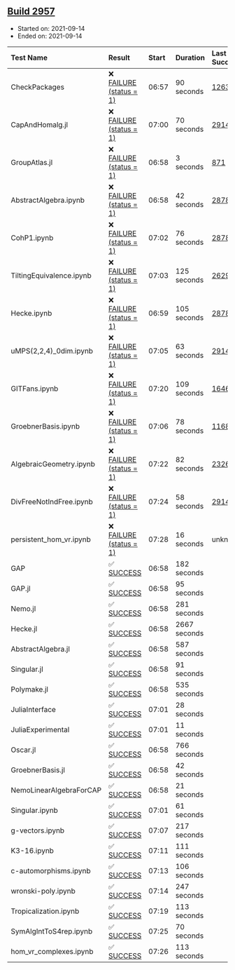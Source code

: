 ## [Build 2957](https://oscarci.mathematik.uni-kl.de/job/oscar-stable/2957/)

* Started on: 2021-09-14
* Ended on: 2021-09-14

| Test Name    | Result | Start | Duration | Last Success | First Failure |
|:-------------|:-------|:------|:---------|:-------------|:--------------|
| CheckPackages | ❌ [FAILURE (status = 1)](https://oscarci.mathematik.uni-kl.de/job/oscar-stable/2957/artifact/logs/build-2957/CheckPackages.log) | 06:57 | 90 seconds | [1263](https://oscarci.mathematik.uni-kl.de/job/oscar-stable/1263/) | [1264](https://oscarci.mathematik.uni-kl.de/job/oscar-stable/1264/) |
| CapAndHomalg.jl | ❌ [FAILURE (status = 1)](https://oscarci.mathematik.uni-kl.de/job/oscar-stable/2957/artifact/logs/build-2957/CapAndHomalg.jl.log) | 07:00 | 70 seconds | [2914](https://oscarci.mathematik.uni-kl.de/job/oscar-stable/2914/) | [2915](https://oscarci.mathematik.uni-kl.de/job/oscar-stable/2915/) |
| GroupAtlas.jl | ❌ [FAILURE (status = 1)](https://oscarci.mathematik.uni-kl.de/job/oscar-stable/2957/artifact/logs/build-2957/GroupAtlas.jl.log) | 06:58 | 3 seconds | [871](https://oscarci.mathematik.uni-kl.de/job/oscar-stable/871/) | [872](https://oscarci.mathematik.uni-kl.de/job/oscar-stable/872/) |
| AbstractAlgebra.ipynb | ❌ [FAILURE (status = 1)](https://oscarci.mathematik.uni-kl.de/job/oscar-stable/2957/artifact/logs/build-2957/AbstractAlgebra.ipynb.log) | 06:58 | 42 seconds | [2878](https://oscarci.mathematik.uni-kl.de/job/oscar-stable/2878/) | [2879](https://oscarci.mathematik.uni-kl.de/job/oscar-stable/2879/) |
| CohP1.ipynb | ❌ [FAILURE (status = 1)](https://oscarci.mathematik.uni-kl.de/job/oscar-stable/2957/artifact/logs/build-2957/CohP1.ipynb.log) | 07:02 | 76 seconds | [2878](https://oscarci.mathematik.uni-kl.de/job/oscar-stable/2878/) | [2879](https://oscarci.mathematik.uni-kl.de/job/oscar-stable/2879/) |
| TiltingEquivalence.ipynb | ❌ [FAILURE (status = 1)](https://oscarci.mathematik.uni-kl.de/job/oscar-stable/2957/artifact/logs/build-2957/TiltingEquivalence.ipynb.log) | 07:03 | 125 seconds | [2629](https://oscarci.mathematik.uni-kl.de/job/oscar-stable/2629/) | [2630](https://oscarci.mathematik.uni-kl.de/job/oscar-stable/2630/) |
| Hecke.ipynb | ❌ [FAILURE (status = 1)](https://oscarci.mathematik.uni-kl.de/job/oscar-stable/2957/artifact/logs/build-2957/Hecke.ipynb.log) | 06:59 | 105 seconds | [2878](https://oscarci.mathematik.uni-kl.de/job/oscar-stable/2878/) | [2879](https://oscarci.mathematik.uni-kl.de/job/oscar-stable/2879/) |
| uMPS(2,2,4)_0dim.ipynb | ❌ [FAILURE (status = 1)](https://oscarci.mathematik.uni-kl.de/job/oscar-stable/2957/artifact/logs/build-2957/uMPS-2-2-4-_0dim.ipynb.log) | 07:05 | 63 seconds | [2914](https://oscarci.mathematik.uni-kl.de/job/oscar-stable/2914/) | [2915](https://oscarci.mathematik.uni-kl.de/job/oscar-stable/2915/) |
| GITFans.ipynb | ❌ [FAILURE (status = 1)](https://oscarci.mathematik.uni-kl.de/job/oscar-stable/2957/artifact/logs/build-2957/GITFans.ipynb.log) | 07:20 | 109 seconds | [1646](https://oscarci.mathematik.uni-kl.de/job/oscar-stable/1646/) | [1647](https://oscarci.mathematik.uni-kl.de/job/oscar-stable/1647/) |
| GroebnerBasis.ipynb | ❌ [FAILURE (status = 1)](https://oscarci.mathematik.uni-kl.de/job/oscar-stable/2957/artifact/logs/build-2957/GroebnerBasis.ipynb.log) | 07:06 | 78 seconds | [1168](https://oscarci.mathematik.uni-kl.de/job/oscar-stable/1168/) | [1169](https://oscarci.mathematik.uni-kl.de/job/oscar-stable/1169/) |
| AlgebraicGeometry.ipynb | ❌ [FAILURE (status = 1)](https://oscarci.mathematik.uni-kl.de/job/oscar-stable/2957/artifact/logs/build-2957/AlgebraicGeometry.ipynb.log) | 07:22 | 82 seconds | [2326](https://oscarci.mathematik.uni-kl.de/job/oscar-stable/2326/) | [2327](https://oscarci.mathematik.uni-kl.de/job/oscar-stable/2327/) |
| DivFreeNotIndFree.ipynb | ❌ [FAILURE (status = 1)](https://oscarci.mathematik.uni-kl.de/job/oscar-stable/2957/artifact/logs/build-2957/DivFreeNotIndFree.ipynb.log) | 07:24 | 58 seconds | [2914](https://oscarci.mathematik.uni-kl.de/job/oscar-stable/2914/) | [2915](https://oscarci.mathematik.uni-kl.de/job/oscar-stable/2915/) |
| persistent_hom_vr.ipynb | ❌ [FAILURE (status = 1)](https://oscarci.mathematik.uni-kl.de/job/oscar-stable/2957/artifact/logs/build-2957/persistent_hom_vr.ipynb.log) | 07:28 | 16 seconds | unknown | unknown |
| GAP | ✅ [SUCCESS](https://oscarci.mathematik.uni-kl.de/job/oscar-stable/2957/artifact/logs/build-2957/GAP.log) | 06:58 | 182 seconds |  |  |
| GAP.jl | ✅ [SUCCESS](https://oscarci.mathematik.uni-kl.de/job/oscar-stable/2957/artifact/logs/build-2957/GAP.jl.log) | 06:58 | 95 seconds |  |  |
| Nemo.jl | ✅ [SUCCESS](https://oscarci.mathematik.uni-kl.de/job/oscar-stable/2957/artifact/logs/build-2957/Nemo.jl.log) | 06:58 | 281 seconds |  |  |
| Hecke.jl | ✅ [SUCCESS](https://oscarci.mathematik.uni-kl.de/job/oscar-stable/2957/artifact/logs/build-2957/Hecke.jl.log) | 06:58 | 2667 seconds |  |  |
| AbstractAlgebra.jl | ✅ [SUCCESS](https://oscarci.mathematik.uni-kl.de/job/oscar-stable/2957/artifact/logs/build-2957/AbstractAlgebra.jl.log) | 06:58 | 587 seconds |  |  |
| Singular.jl | ✅ [SUCCESS](https://oscarci.mathematik.uni-kl.de/job/oscar-stable/2957/artifact/logs/build-2957/Singular.jl.log) | 06:58 | 91 seconds |  |  |
| Polymake.jl | ✅ [SUCCESS](https://oscarci.mathematik.uni-kl.de/job/oscar-stable/2957/artifact/logs/build-2957/Polymake.jl.log) | 06:58 | 535 seconds |  |  |
| JuliaInterface | ✅ [SUCCESS](https://oscarci.mathematik.uni-kl.de/job/oscar-stable/2957/artifact/logs/build-2957/JuliaInterface.log) | 07:01 | 28 seconds |  |  |
| JuliaExperimental | ✅ [SUCCESS](https://oscarci.mathematik.uni-kl.de/job/oscar-stable/2957/artifact/logs/build-2957/JuliaExperimental.log) | 07:01 | 11 seconds |  |  |
| Oscar.jl | ✅ [SUCCESS](https://oscarci.mathematik.uni-kl.de/job/oscar-stable/2957/artifact/logs/build-2957/Oscar.jl.log) | 06:58 | 766 seconds |  |  |
| GroebnerBasis.jl | ✅ [SUCCESS](https://oscarci.mathematik.uni-kl.de/job/oscar-stable/2957/artifact/logs/build-2957/GroebnerBasis.jl.log) | 06:58 | 42 seconds |  |  |
| NemoLinearAlgebraForCAP | ✅ [SUCCESS](https://oscarci.mathematik.uni-kl.de/job/oscar-stable/2957/artifact/logs/build-2957/NemoLinearAlgebraForCAP.log) | 06:58 | 21 seconds |  |  |
| Singular.ipynb | ✅ [SUCCESS](https://oscarci.mathematik.uni-kl.de/job/oscar-stable/2957/artifact/logs/build-2957/Singular.ipynb.log) | 07:01 | 61 seconds |  |  |
| g-vectors.ipynb | ✅ [SUCCESS](https://oscarci.mathematik.uni-kl.de/job/oscar-stable/2957/artifact/logs/build-2957/g-vectors.ipynb.log) | 07:07 | 217 seconds |  |  |
| K3-16.ipynb | ✅ [SUCCESS](https://oscarci.mathematik.uni-kl.de/job/oscar-stable/2957/artifact/logs/build-2957/K3-16.ipynb.log) | 07:11 | 111 seconds |  |  |
| c-automorphisms.ipynb | ✅ [SUCCESS](https://oscarci.mathematik.uni-kl.de/job/oscar-stable/2957/artifact/logs/build-2957/c-automorphisms.ipynb.log) | 07:13 | 106 seconds |  |  |
| wronski-poly.ipynb | ✅ [SUCCESS](https://oscarci.mathematik.uni-kl.de/job/oscar-stable/2957/artifact/logs/build-2957/wronski-poly.ipynb.log) | 07:14 | 247 seconds |  |  |
| Tropicalization.ipynb | ✅ [SUCCESS](https://oscarci.mathematik.uni-kl.de/job/oscar-stable/2957/artifact/logs/build-2957/Tropicalization.ipynb.log) | 07:19 | 113 seconds |  |  |
| SymAlgIntToS4rep.ipynb | ✅ [SUCCESS](https://oscarci.mathematik.uni-kl.de/job/oscar-stable/2957/artifact/logs/build-2957/SymAlgIntToS4rep.ipynb.log) | 07:25 | 70 seconds |  |  |
| hom_vr_complexes.ipynb | ✅ [SUCCESS](https://oscarci.mathematik.uni-kl.de/job/oscar-stable/2957/artifact/logs/build-2957/hom_vr_complexes.ipynb.log) | 07:26 | 113 seconds |  |  |
